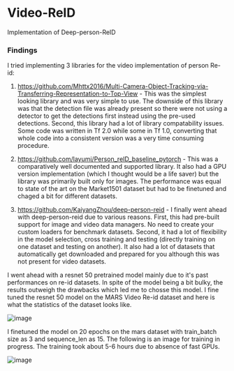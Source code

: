 # Video-ReID

Implementation of Deep-person-ReID

### Findings

I tried implementing 3 libraries for the video implementation of person Re-id:

1. https://github.com/Mhttx2016/Multi-Camera-Object-Tracking-via-Transferring-Representation-to-Top-View - This was the simplest looking library and was very simple to use. The downside of this library was that the detection file was already present so there were not using a detector to get the detections first instead using the pre-used detections. Second, this library had a lot of library compatability issues. Some code was written in Tf 2.0 while some in Tf 1.0, converting that whole code into a consistent version was a very time consuming procedure.

2. https://github.com/layumi/Person_reID_baseline_pytorch - This was a comparatively well documented and supported library. It also had a GPU version implementation (which I thought would be a life saver) but the library was primarily built only for images. The performance was equal to state of the art on the Market1501 dataset but had to be finetuned and chaged a bit for different datasets.

3. https://github.com/KaiyangZhou/deep-person-reid - I finally went ahead with deep-person-reid due to various reasons. First, this had pre-built support for image and video data managers. No need to create your custom loaders for benchmark datasets. Second, it had a lot of flexibility in the model selection, cross training and testing (directly training on one dataset and testing on another). It also had a lot of datasets that automatically get downloaded and prepared for you although this was not present for video datasets. 

I went ahead with a resnet 50 pretrained model mainly due to it's past performances on re-id datasets. In spite of the model being a bit bulky, the results outweigh the drawbacks which led me to chosse this model. I fine tuned the resnet 50 model on the MARS Video Re-id dataset and here is what the statistics of the dataset looks like.

![image](https://user-images.githubusercontent.com/38159161/190922183-0bc505ef-26e4-43dd-89af-d18e50b8bfb9.png)

I finetuned the model on 20 epochs on the mars dataset with train_batch size as 3 and sequence_len as 15. The following is an image for training in progress. The training took about 5-6 hours due to absence of fast GPUs.

![image](https://user-images.githubusercontent.com/38159161/190922644-b327a503-a1a4-4369-9c58-7633df409e96.png)




